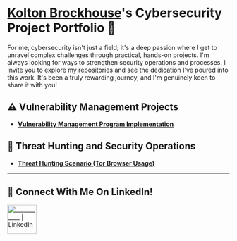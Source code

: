 # <a href="https://www.linkedin.com/in/kolton-brockhouse-08b552158/">Kolton Brockhouse</a>'s Cybersecurity Project Portfolio 🔐

For me, cybersecurity isn't just a field; it's a deep passion where I get to unravel complex challenges through practical, hands-on projects.  I'm always looking for ways to strengthen security operations and processes. I invite you to explore my repositories and see the dedication I've poured into this work. It's been a truly rewarding journey, and I'm genuinely keen to share it with you!


## ⚠️ Vulnerability Management Projects

- **[Vulnerability Management Program Implementation](https://github.com/joshcybertest/vulnerability-management-program)**


## 🚨 Threat Hunting and Security Operations

- **[Threat Hunting Scenario (Tor Browser Usage)]()**

<hr/>

## 🤳 Connect With Me On LinkedIn!


[<img align="middle" alt="___________ | LinkedIn" width="66px" src="https://cdn.jsdelivr.net/npm/simple-icons@v3/icons/linkedin.svg" />][linkedin]



[linkedin]: https://linkedin.com/in/kolton-brockhouse-08b552158/






<!--
<img width="35" alt="image" src="https://github.com/user-attachments/assets/2f41c7cd-5ea8-4475-b451-a37161b6c3fb"> 
<img width="35" alt="image" src="https://github.com/user-attachments/assets/77649969-9910-4994-8b96-74a116cfb2a8">
-->
